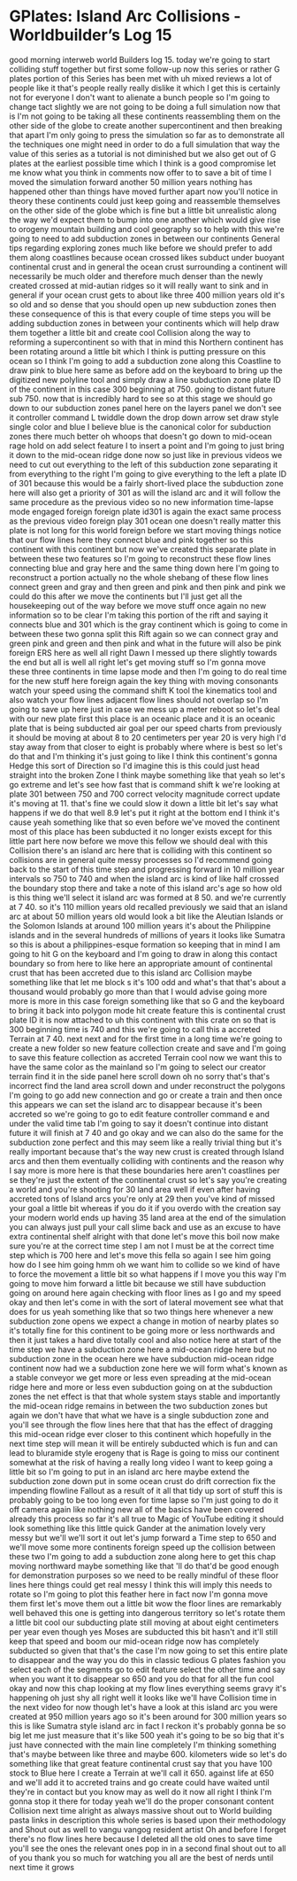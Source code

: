 # GPlates: Island Arc Collisions - Worldbuilder’s Log 15

good morning interweb world Builders log
15. today we're going to start colliding
stuff together but first some follow-up
now this series or rather G plates
portion of this Series has been met with
uh mixed reviews a lot of people like it
that's people really really dislike it
which I get this is certainly not for
everyone I don't want to alienate a
bunch people so I'm going to change tact
slightly we are not going to be doing a
full simulation now that is I'm not
going to be taking all these continents
reassembling them on the other side of
the globe to create another
supercontinent and then breaking that
apart I'm only going to press the
simulation so far as to demonstrate all
the techniques one might need in order
to do a full simulation that way the
value of this series as a tutorial is
not diminished but we also get out of G
plates at the earliest possible time
which I think is a good compromise let
me know what you think in comments now
offer to to save a bit of time I moved
the simulation forward another 50
million years nothing has happened other
than things have moved further apart
now you'll notice in theory these
continents could just keep going and
reassemble themselves on the other side
of the globe which is fine but a little
bit unrealistic along the way we'd
expect them to bump into one another
which would give rise to orogeny
mountain building and cool geography so
to help with this we're going to need to
add subduction zones in between our
continents General tips regarding
exploring zones much like before we
should prefer to add them along
coastlines because ocean crossed likes
subduct under buoyant continental crust
and in general the ocean crust
surrounding a continent will necessarily
be much older and therefore much denser
than the newly created crossed at
mid-autian ridges so it will really want
to sink and in general if your ocean
crust gets to about like three 400
million years old it's so old and so
dense that you should open up new
subduction zones then these consequence
of this is that every couple of time
steps you will be adding subduction
zones in between your continents which
will help draw them together a little
bit and create cool Collision along the
way to reforming a supercontinent so
with that in mind this Northern
continent has been rotating around a
little bit which I think is putting
pressure on this ocean so I think I'm
going to add a subduction zone along
this Coastline to draw pink to blue here
same as before add on the keyboard to
bring up the digitized new polyline tool
and simply draw a line
subduction zone
plate ID of the continent in this case
300 beginning at 750. going to distant
future sub 750.
now that is incredibly hard to see so at
this stage we should go down to our
subduction zones panel here on the
layers panel we don't see it controller
command L twiddle down the drop down
arrow set draw style single color and
blue I believe blue is the canonical
color for subduction zones there much
better oh whoops that doesn't go down to
mid-ocean rage hold on
add select feature I to insert a point
and I'm going to just bring it down to
the mid-ocean ridge done now so just
like in previous videos we need to cut
out everything to the left of this
subduction zone separating it from
everything to the right I'm going to
give everything to the left a plate ID
of 301 because this would be a fairly
short-lived place the subduction zone
here will also get a priority of 301 as
will the island arc and it will follow
the same procedure as the previous video
so no new information time-lapse mode
engaged
foreign
foreign
plate id301 is again the exact same
process as the previous video
foreign
play 301 ocean one doesn't really matter
this plate is not long for this world
foreign
before we start moving things notice
that our flow lines here they connect
blue and pink together so this continent
with this continent but now we've
created this separate plate in between
these two features so I'm going to
reconstruct these flow lines connecting
blue and gray here and the same thing
down here I'm going to reconstruct a
portion actually no the whole shebang of
these flow lines connect green and gray
and then green and pink and then pink
and pink we could do this after we move
the continents but I'll just get all the
housekeeping out of the way before we
move stuff once again no new information
so to be clear I'm taking this portion
of the rift and saying it connects blue
and 301 which is the gray continent
which is going to come in between these
two
gonna split this Rift again so we can
connect gray and green pink and green
and then pink and what in the future
will also be pink
foreign
ERS here as well
all right Dawn I messed up there
slightly towards the end but all is well
all right let's get moving stuff so I'm
gonna move these three continents in
time lapse mode and then I'm going to do
real time for the new stuff here
foreign
again the key thing with moving
consonants watch your speed using the
command shift K tool the kinematics tool
and also watch your flow lines adjacent
flow lines should not overlap so I'm
going to save up here just in case we
mess up a meter reboot so let's deal
with our new plate first this place is
an oceanic place and it is an oceanic
plate that is being subducted air goal
per our speed charts from previously it
should be moving at about 8 to 20
centimeters per year 20 is very high I'd
stay away from that closer to eight is
probably where where is best so let's do
that
and I'm thinking it's just going to like
I think this continent's gonna Hedge
this sort of Direction so I'd imagine
this is this could just head straight
into the broken Zone I think
maybe something like that
yeah so let's go extreme and let's see
how fast that is
command shift k
we're looking at plate 301 between 750
and 700 correct velocity magnitude
correct update it's moving at 11. that's
fine we could slow it down a little bit
let's say what happens if we do that
well 8.9 let's put it right at the
bottom end I think
it's cause
yeah something like that so even before
we've moved the continent most of this
place has been subducted it no longer
exists except for this little part here
now before we move this fellow we should
deal with this Collision there's an
island arc here that is colliding with
this continent
so collisions are in general quite messy
processes so I'd recommend going back to
the start of this time step
and progressing forward in 10 million
year intervals so 750 to 740 and when
the island arc is kind of like half
crossed the boundary stop there and take
a note of this island arc's age so how
old is this thing we'll select it island
arc was formed at 8 50.
and we're currently at 7 40. so it's 110
million years old recalled previously we
said that an island arc at about 50
million years old would look a bit like
the Aleutian Islands or the Solomon
Islands at around 100 million years it's
about the Philippine islands and in the
several hundreds of millions of years it
looks like Sumatra so this is about a
philippines-esque formation so keeping
that in mind
I am going to hit G on the keyboard and
I'm going to draw in along this contact
boundary so from here
to like here an appropriate amount of
continental crust that has been accreted
due to this island arc Collision
maybe something like that let me block s
it's 100 odd and what's that that's
about a thousand would probably go more
than that I would advise going more more
is more in this case
foreign
something like that so G and the
keyboard to bring it back into polygon
mode hit create feature this is
continental crust
plate ID it is now attached to uh this
continent with this crate on so that is
300
beginning time
is 740
and this we're going to call this a
accreted
Terrain
at 7 40. next next and for the first
time in a long time we're going to
create a new folder so new feature
collection create and save and I'm going
to save this feature collection as
accreted
Terrain
cool now we want this to have the same
color as the mainland so I'm going to
select our creator terrain find it in
the side panel here scroll down oh no
sorry that's that's incorrect find the
land area
scroll down and under reconstruct the
polygons I'm going to go add new
connection and go or create a train and
then once this appears we can set the
island arc to disappear because it's
been accreted so we're going to go to
edit feature controller command e and
under the valid time tab I'm going to
say it doesn't continue into distant
future it will finish at 7 40 and go
okay and we can also do the same for the
subduction zone
perfect and this may seem like a really
trivial thing but it's really important
because that's the way new crust is
created through Island arcs and then
them eventually colliding with
continents and the reason why I say more
is more here is that these boundaries
here aren't coastlines per se they're
just the extent of the continental crust
so let's say you're creating a world and
you're shooting for 30 land area well if
even after having accreted tons of
Island arcs you're only at 29 then
you've kind of missed your goal a little
bit whereas if you do it if you overdo
with the creation say your modern world
ends up having 35 land area at the end
of the simulation you can always just
pull your call slime back and use as an
excuse to have extra continental shelf
alright with that done let's move this
boil now make sure you're at the correct
time step I am not I must be at the
correct time step which is 700 here and
let's move this fella so again I see him
going
how do I see him going
hmm oh we want him to collide so we kind
of have to force the movement a little
bit
so what happens if I move you
this way I'm going to move him forward a
little bit because we still have
subduction going on around here
again checking with floor lines as I go
and my speed
okay and then
let's come in with the sort of lateral
movement
see what that does for us
yeah something like that
so two things here whenever a new
subduction zone opens we expect a change
in motion of nearby plates so it's
totally fine for this continent to be
going more or less northwards and then
it just takes a hard dive totally cool
and also notice here at start of the
time step we have a subduction zone here
a mid-ocean ridge here but no subduction
zone in the ocean here we have
subduction mid-ocean ridge continent now
had we a subduction zone here we will
form what's known as a stable conveyor
we get more or less even spreading at
the mid-ocean ridge here and more or
less even subduction going on at the
subduction zones the net effect is that
that whole system stays stable and
importantly the mid-ocean ridge remains
in between the two subduction zones but
again we don't have that what we have is
a single subduction zone and you'll see
through the flow lines here that that
has the effect of dragging this
mid-ocean ridge ever closer to this
continent
which hopefully in the next time step
will mean it will be entirely subducted
which is fun and can lead to bluramide
style erogeny that is Rage is going to
miss our continent somewhat at the risk
of having a really long video I want to
keep going a little bit so I'm going to
put in an island arc here maybe extend
the subduction zone down put in some
ocean crust do drift correction fix the
impending flowline Fallout as a result
of it all that tidy up sort of stuff
this is probably going to be too long
even for time lapse so I'm just going to
do it off camera again like nothing new
all of the basics have been covered
already this process so far it's all
true to Magic of YouTube editing it
should look something like
this
little quick Gander at the animation
lovely very messy but we'll we'll sort
it out let's jump forward a Time step to
650 and we'll move some more continents
foreign
speed up the collision between these two
I'm going to add a subduction zone along
here to get this chap moving northward
maybe something like that
'll do that'd be good enough for
demonstration purposes
so we need to be really mindful of these
floor lines here things could get real
messy
I think this will imply this needs to
rotate so I'm going to plot this feather
here in fact now
I'm gonna move them first let's move
them out a little bit
wow the floor lines are remarkably well
behaved this one is getting into
dangerous territory so let's rotate them
a little bit
cool our subducting plate still moving
at about eight centimeters per year even
though yes Moses are subducted this bit
hasn't and it'll still keep that speed
and boom our mid-ocean ridge now has
completely subducted so given that
that's the case I'm now going to set
this entire plate to disappear and the
way you do this in classic tedious G
plates fashion you select each of the
segments go to edit feature select the
other time and say when you want it to
disappear so 650 and you do that for all
the fun
cool okay and now this chap
looking at my flow lines
everything seems gravy
it's happening
oh just shy
all right well it looks like we'll have
Collision time in the next video for now
though let's have a look at this island
arc you were created at 950 million
years ago so it's been around for 300
million years so this is like Sumatra
style island arc in fact I reckon it's
probably gonna be so big let me just
measure that
it's like 500 yeah it's going to be so
big that it's just have connected with
the main line completely I'm thinking
something that's maybe
between like three and maybe 600.
kilometers wide so let's do something
like that
great feature continental crust
say that you have 100 stock to Blue here
I create a Terrain at
we'll call it 650. against life at 650
and we'll add it to accreted trains and
go create could have waited until
they're in contact but you know may as
well do it now all right I think I'm
gonna stop it there for today
yeah
we'll do the proper consonant content
Collision next time alright as always
massive shout out to World building
pasta links in description this whole
series is based upon their methodology
and Shout out as well to vangu vangog
resident artist Oh and before I forget
there's no flow lines here because I
deleted all the old ones to save time
you'll see the ones the relevant ones
pop in in a second
final shout out to all of you thank you
so much for watching you all are the
best of nerds until next time
it grows